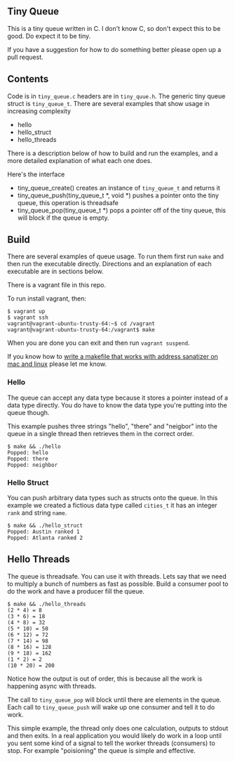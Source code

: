 ## Tiny Queue

This is a tiny queue written in C. I don't know C, so don't expect this to be good. Do expect it to be tiny.

If you have a suggestion for how to do something better please open up a pull request.

## Contents

Code is in `tiny_queue.c` headers are in `tiny_quue.h`. The generic tiny queue struct is `tiny_queue_t`. There are several examples that show usage in increasing complexity

- hello
- hello_struct
- hello_threads

There is a description below of how to build and run the examples, and a more detailed explanation of what each one does.

Here's the interface

- tiny_queue_create() creates an instance of `tiny_queue_t` and returns it
- tiny_queue_push(tiny_queue_t *, void *) pushes a pointer onto the tiny queue, this operation is threadsafe
- tiny_queue_pop(tiny_queue_t *) pops a pointer off of the tiny queue, this will block if the queue is empty.

## Build

There are several examples of queue usage. To run them first run `make` and then run the executable directly. Directions and an explanation of each executable are in sections below.

There is a vagrant file in this repo.

To run install vagrant, then:

```
$ vagrant up
$ vagrant ssh
vagrant@vagrant-ubuntu-trusty-64:~$ cd /vagrant
vagrant@vagrant-ubuntu-trusty-64:/vagrant$ make
```

When you are done you can exit and then run `vagrant suspend`.

If you know how to [write a makefile that works with address sanatizer on mac and linux](https://stackoverflow.com/questions/44501833/makefile-for-linux-and-mac-with-address-sanitizer) please let me know.


### Hello

The queue can accept any data type because it stores a pointer instead of a data type directly. You do have to know the data type you're putting into the queue though.

This example pushes three strings "hello", "there" and "neigbor" into the queue in a single thread then retrieves them in the correct order.

```
$ make && ./hello
Popped: hello
Popped: there
Popped: neighbor
```

### Hello Struct


You can push arbitrary data types such as structs onto the queue. In this example we created a fictious data type called `cities_t` it has an integer `rank` and string `name`.


```
$ make && ./hello_struct
Popped: Austin ranked 1
Popped: Atlanta ranked 2
```

## Hello Threads

The queue is threadsafe. You can use it with threads. Lets say that we need to multiply a bunch of numbers as fast as possible. Build a consumer pool to do the work and have a producer fill the queue.

```
$ make && ./hello_threads
(2 * 4) = 8
(3 * 6) = 18
(4 * 8) = 32
(5 * 10) = 50
(6 * 12) = 72
(7 * 14) = 98
(8 * 16) = 128
(9 * 18) = 162
(1 * 2) = 2
(10 * 20) = 200
```

Notice how the output is out of order, this is because all the work is happening async with threads.

The call to `tiny_queue_pop` will block until there are elements in the queue. Each call to `tiny_queue_push` will wake up one consumer and tell it to do work.

This simple example, the thread only does one calculation, outputs to stdout and then exits. In a real application you would likely do work in a loop until you sent some kind of a signal to tell the worker threads (consumers) to stop. For example "poisioning" the queue is simple and effective.

